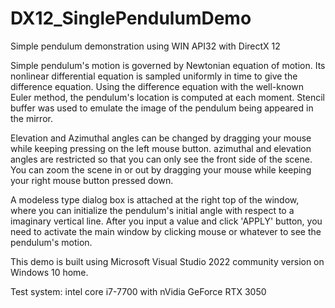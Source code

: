 # DX12_SinglePendulumDemo
Simple pendulum demonstration using WIN API32 with DirectX 12

Simple pendulum's motion is governed by Newtonian equation of motion. Its nonlinear differential equation is sampled uniformly in time to give the difference equation. Using the difference equation with the well-known Euler method, the pendulum's location is computed at each moment. Stencil buffer was used to emulate the image of the pendulum being appeared in the mirror.

Elevation and Azimuthal angles can be changed by dragging your mouse while keeping pressing on the left mouse button. azimuthal and elevation angles are restricted so that you can only see the front side of the scene. You can zoom the scene in or out by dragging your mouse while keeping your right mouse button pressed down.

A modeless type dialog box is attached at the right top of the window, where you can initialize the pendulum's initial angle with respect to a imaginary vertical line. After you input a value and click 'APPLY' button, you need to activate the main window by clicking mouse or whatever to see the pendulum's motion.

This demo is built using Microsoft Visual Studio 2022 community version on Windows 10 home.

Test system: intel core i7-7700 with nVidia GeForce RTX 3050

